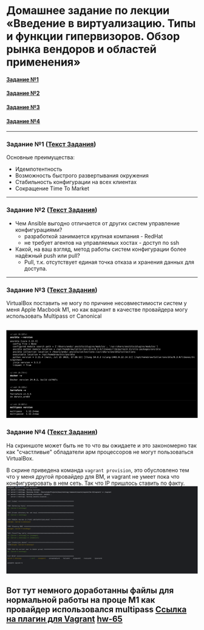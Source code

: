 # Домашнее задание по лекции «Введение в виртуализацию. Типы и функции гипервизоров. Обзор рынка вендоров и областей применения»

#### [Задание №1](#задание-1-текст-задания)
#### [Задание №2](#задание-2-текст-задания)
#### [Задание №3](#задание-3-текст-задания)
#### [Задание №4](#задание-4-текст-задания)


---

### Задание №1 ([Текст Задания](https://github.com/netology-code/virtd-homeworks/tree/main/05-virt-02-iaac#%D0%B7%D0%B0%D0%B4%D0%B0%D1%87%D0%B0-1))

Основные преимущества:
- Идемпотентность
- Возможность быстрого развертывания окружения
- Стабильность конфигурации на всех клиентах
- Сокращение Time To Market

---

### Задание №2 ([Текст Задания](https://github.com/netology-code/virtd-homeworks/tree/main/05-virt-02-iaac#%D0%B7%D0%B0%D0%B4%D0%B0%D1%87%D0%B0-2))

- Чем Ansible выгодно отличается от других систем управление конфигурациями?
    - разработкой занимается крупная компания - RedHat
    - не требует агентов на управляемых хостах - доступ по ssh
- Какой, на ваш взгляд, метод работы систем конфигурации более надёжный push или pull?
   - Pull, т.к. отсутствует единая точка отказа и хранения данных для доступа.


---

### Задание №3 ([Текст Задания](https://github.com/netology-code/virtd-homeworks/tree/main/05-virt-02-iaac#%D0%B7%D0%B0%D0%B4%D0%B0%D1%87%D0%B0-3))

VirtualBox поставить не могу по причине несовместимости систем у меня Apple Macbook M1, 
но как вариант в качестве провайдера могу использовать Multipass от Canonical

![hw-65-3-1.png](assets%2Fimages%2Fhw-65%2Fhw-65-3-1.png)
---

### Задание №4 ([Текст Задания](https://github.com/netology-code/virtd-homeworks/tree/main/05-virt-02-iaac#%D0%B7%D0%B0%D0%B4%D0%B0%D1%87%D0%B0-4))
На скриншоте может быть не то что вы ожидаете и это закономерно так как
"счастливые" обладатели арм процессоров не могут пользоваться VirtualBox.

В скрине приведена команда `vagrant provision`, это обусловлено тем что у 
меня другой провайдер для ВМ, и vagrant не умеет пока что конфигурировать в нем сеть. 
Так что IP пришлось ставить по факту.
![hw-65-4-1.png](assets%2Fimages%2Fhw-65%2Fhw-65-4-1.png)

Вот тут немного доработанны файлы для нормальной работы на проце М1 как провайдер использовался multipass
[Ссылка на плагин для Vagrant](https://github.com/Fred78290/vagrant-multipass)
[hw-65](assets%2Fvagrant%2Fhw-65)
---